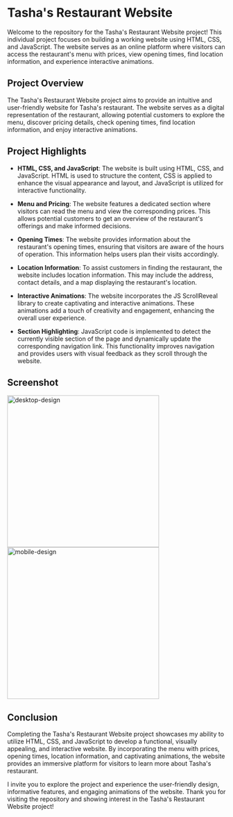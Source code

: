 # Tasha's Restaurant Website

Welcome to the repository for the Tasha's Restaurant Website project! This individual project focuses on building a working website using HTML, CSS, and JavaScript. The website serves as an online platform where visitors can access the restaurant's menu with prices, view opening times, find location information, and experience interactive animations.

## Project Overview

The Tasha's Restaurant Website project aims to provide an intuitive and user-friendly website for Tasha's restaurant. The website serves as a digital representation of the restaurant, allowing potential customers to explore the menu, discover pricing details, check opening times, find location information, and enjoy interactive animations.

## Project Highlights

- **HTML, CSS, and JavaScript**: The website is built using HTML, CSS, and JavaScript. HTML is used to structure the content, CSS is applied to enhance the visual appearance and layout, and JavaScript is utilized for interactive functionality.

- **Menu and Pricing**: The website features a dedicated section where visitors can read the menu and view the corresponding prices. This allows potential customers to get an overview of the restaurant's offerings and make informed decisions.

- **Opening Times**: The website provides information about the restaurant's opening times, ensuring that visitors are aware of the hours of operation. This information helps users plan their visits accordingly.

- **Location Information**: To assist customers in finding the restaurant, the website includes location information. This may include the address, contact details, and a map displaying the restaurant's location.

- **Interactive Animations**: The website incorporates the JS ScrollReveal library to create captivating and interactive animations. These animations add a touch of creativity and engagement, enhancing the overall user experience.

- **Section Highlighting**: JavaScript code is implemented to detect the currently visible section of the page and dynamically update the corresponding navigation link. This functionality improves navigation and provides users with visual feedback as they scroll through the website.

## Screenshot

<img src="https://github.com/chriszimbizi/tashas-kitchen-v2/assets/121321293/d5c5f61f-02f4-4969-9c74-da6d2222a0ea" height="350" alt="desktop-design" />
<img src="https://github.com/chriszimbizi/tashas-kitchen-v2/assets/121321293/cf1f55f5-4cb7-445f-9cc2-45ce41719c89" height="350" alt="mobile-design"/>

## Conclusion

Completing the Tasha's Restaurant Website project showcases my ability to utilize HTML, CSS, and JavaScript to develop a functional, visually appealing, and interactive website. By incorporating the menu with prices, opening times, location information, and captivating animations, the website provides an immersive platform for visitors to learn more about Tasha's restaurant.

I invite you to explore the project and experience the user-friendly design, informative features, and engaging animations of the website. Thank you for visiting the repository and showing interest in the Tasha's Restaurant Website project!
